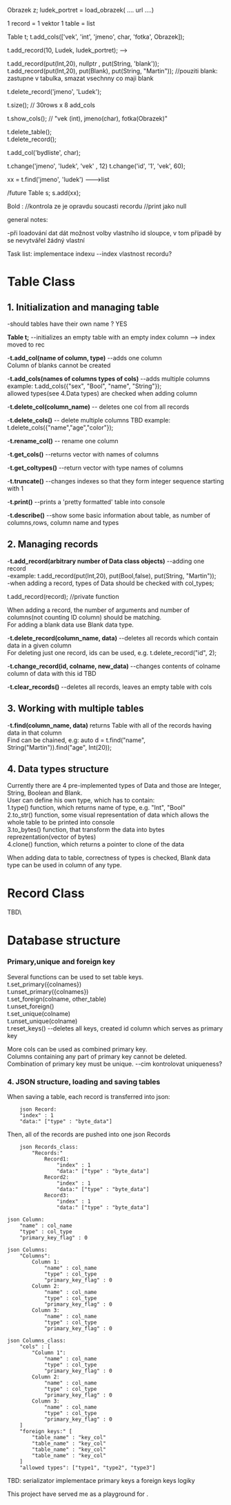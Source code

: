 Obrazek z;
ludek_portret = load_obrazek( .... url ....)

1 record = 1 vektor
1 table = list

Table t;
t.add_cols(['vek', 'int', 'jmeno', char, 'fotka', Obrazek]);

t.add_record(10, Ludek, ludek_portret); -->

t.add_record(put(Int,20), nullptr , put(String, 'blank'));
t.add_record(put(Int,20), put(Blank), put(String, "Martin"));
//pouziti blank: zastupne v tabulka, smazat vsechnny co maji blank



t.delete_record('jmeno', 'Ludek');

t.size();
// 30rows x 8 add_cols

t.show_cols();
// "vek (int), jmeno(char), fotka(Obrazek)"

t.delete_table();   
t.delete_record();

t.add_col('bydliste', char);


t.change('jmeno', 'ludek', 'vek' , 12)
t.change('id', '1', 'vek', 60);

xx = t.find('jmeno', 'ludek') --->list




/future
Table s;
s.add(xx);

Bold :
//kontrola ze je opravdu soucasti recordu
//print jako null



general notes:

-při loadování dat dát možnost volby vlastního id sloupce, v tom případě by se nevytvářel žádný vlastní 


Task list:
implementace indexu
--index vlastnost recordu?


# Table Class

## 1. Initialization and managing table

-should tables have their own name ? YES 

__Table t;__   --initializes an empty table with an empty index column --> index moved to rec

-__t.add_col(name of column, type)__ --adds one column                                             
Column of blanks cannot be created  

-__t.add_cols(names of columns types of cols)__ --adds multiple columns\
example: t.add_cols({"sex", "Bool", "name", "String"});  
allowed types(see 4.Data types) are checked when adding column  

-__t.delete_col(column_name)__ -- deletes one col from all records 

-__t.delete_cols()__ --   delete multiple columns               TBD 
example: t.delete_cols({"name","age","color"});

-__t.rename_col()__  -- rename one column

-__t.get_cols()__ --returns vector with names of columns  

-__t.get_coltypes()__ --return vector with type names of columns  

-__t.truncate()__ --changes indexes so that they form integer sequence starting with 1 

-__t.print()__ --prints a 'pretty formatted' table into console 

-__t.describe()__ --show some basic information about table, as number of columns,rows, column name and types  




## 2. Managing records

-__t.add_record(arbitrary number of Data class objects)__ --adding one record \
-example: t.add_record(put(Int,20), put(Bool,false), put(String, "Martin")); \
-when adding a record, types of Data should be checked with col_types;  

t.add_record(record);   //private function  

When adding a record, the number of arguments and number of columns(not counting ID column) should be matching. \
For adding a blank data use Blank data type.  

-__t.delete_record(column_name, data)__ --deletes all records which contain data in a given column \
For deleting just one record, ids can be used, e.g. t.delete_record("id", 2);  

-__t.change_record(id, colname, new_data)__ --changes contents of colname column of data with this id TBD  

-__t.clear_records()__ --deletes all records, leaves an empty table with cols  



## 3. Working with multiple tables

-__t.find(column_name, data)__  returns Table with all of the records having data in that column \
Find can be chained, e.g: auto d = t.find("name", String("Martin")).find("age", Int(20));  


## 4. Data types structure

Currently there are 4 pre-implemented types of Data and those are Integer, String, Boolean and Blank. \
User can define his own type, which has to contain: \
1.type() function, which returns name of type, e.g. "Int", "Bool" \
2.to_str() function, some visual representation of data which allows the whole table to be printed into console\
3.to_bytes() function, that transform the data into bytes reprezentation(vector of bytes)\
4.clone() function, which returns a pointer to clone of the data  

When adding data to table, correctness of types is checked, Blank data type can be used in column of any type.  


# Record Class
TBD\



# Database structure

### Primary,unique and foreign key

Several functions can be used to set table keys.\
t.set_primary({colnames})\
t.unset_primary({colnames})\
t.set_foreign(colname, other_table)\
t.unset_foreign()\
t.set_unique(colname)\
t.unset_unique(colname)\
t.reset_keys() --deletes all keys, created id column which serves as primary key  


More cols can be used as combined primary key.\
Columns containing any part of primary key cannot be deleted.\
Combination of primary key must be unique.           --cim kontrolovat uniqueness?



### 4. JSON structure, loading and saving tables

When saving a table, each record is transferred into json:
```
    json Record:
    "index" : 1
    "data:" ["type" : "byte_data"]
```

Then, all of the records are pushed into one json Records
```
    json Records_class:
        "Records:"
            Record1:
                "index" : 1
                "data:" ["type" : "byte_data"]
            Record2:
                "index" : 1
                "data:" ["type" : "byte_data"]
            Record3:
                "index" : 1
                "data:" ["type" : "byte_data"]
```

```
json Column:
    "name" : col_name
    "type" : col_type
    "primary_key_flag" : 0
```

```
json Columns:
    "Columns":
        Column 1: 
            "name" : col_name
            "type" : col_type
            "primary_key_flag" : 0 
        Column 2: 
            "name" : col_name
            "type" : col_type
            "primary_key_flag" : 0 
        Column 3: 
            "name" : col_name
            "type" : col_type
            "primary_key_flag" : 0 
```
```
json Columns_class:
    "cols" : [
        "Column 1": 
            "name" : col_name
            "type" : col_type
            "primary_key_flag" : 0 
        Column 2: 
            "name" : col_name
            "type" : col_type
            "primary_key_flag" : 0 
        Column 3: 
            "name" : col_name
            "type" : col_type
            "primary_key_flag" : 0 
    ]
    "foreign keys:" [
        "table_name" : "key_col"
        "table_name" : "key_col"
        "table_name" : "key_col"
        "table_name" : "key_col"
    ]
    "allowed types": ["type1", "type2", "type3"]
```


TBD:
    serializator
    implementace primary keys a foreign keys logiky




This project have served me as a playground for .

